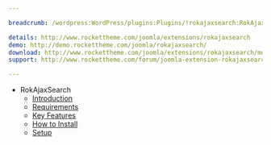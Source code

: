 ```yaml
---

breadcrumb: /wordpress:WordPress/plugins:Plugins/!rokajaxsearch:RokAjaxSearch

details: http://www.rockettheme.com/joomla/extensions/rokajaxsearch
demo: http://demo.rockettheme.com/joomla/rokajaxsearch/
download: http://www.rockettheme.com/joomla/extensions/rokajaxsearch/modal/downloads
support: http://www.rockettheme.com/forum/joomla-extension-rokajaxsearch/

---
```


* RokAjaxSearch
    * [Introduction]()
    * [Requirements](INDEX.md#requirements)
    * [Key Features](INDEX.md#key-features)
    * [How to Install](INDEX.md#how-to-install)
    * [Setup](rokajaxsearch_use.md)